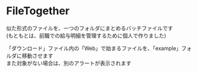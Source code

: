# FileTogether

似た形式のファイルを、一つのフォルダにまとめるバッチファイルです  
(もともとは、前職での給与明細を管理するために個人で作りました)  

「ダウンロード」ファイル内の「Web」で始まるファイルを、「example」フォルダに移動させます  
また対象がない場合は、別のアラートが表示されます

